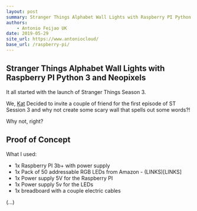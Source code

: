 ```yaml
---
layout: post
summary: Stranger Things Alphabet Wall Lights with Raspberry PI Python 3 and Neopixels
authors:
    - Antonio Feijao UK
date: 2019-05-29
site_url: https://www.antoniocloud/
base_url: /raspberry-pi/
---
```


## Stranger Things Alphabet Wall Lights with Raspberry PI Python 3 and Neopixels

It all started with the launch of Stranger Things Season 3.

We, [Kat](https://www.bakerkat.com) Decided to invite a couple of friend for the first episode of ST Session 3 and why not create some scary wall that spells out some words?!

Why not, right?

## Proof of Concept

What I used:

* 1x Raspberry PI 3b+ with power supply
* 1x Pack of 50 addressable RGB LEDs from Amazon - (LINKS)[LINKS]
* 1x Power supply 5V for the Raspberry PI
* 1x Power supply 5v for the LEDs
* 1x breadboard with a couple electric cables

(...)
